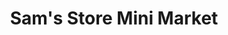 ---
title: "Sam's Store Mini Market"
url: /chester-le-street/sams-store-mini-market/
shop: convenience
---